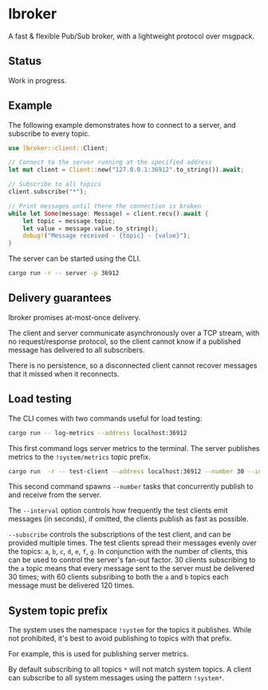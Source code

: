 # lbroker

A fast & flexible Pub/Sub broker, with a lightweight protocol over msgpack.

## Status

Work in progress.

## Example

The following example demonstrates how to connect to a server, and subscribe to every topic.

```rs
use lbroker::client::Client;

// Connect to the server running at the specified address
let mut client = Client::new("127.0.0.1:36912".to_string()).await;

// Subscribe to all topics
client.subscribe("*");

// Print messages until there the connection is broken
while let Some(message: Message) = client.recv().await { 
    let topic = message.topic;
    let value = message.value.to_string();
    debug!("Message received - {topic} - {value}");
}
```

The server can be started using the CLI.

```sh
cargo run -r -- server -p 36912
```

## Delivery guarantees

lbroker promises at-most-once delivery.

The client and server communicate asynchronously over a TCP stream, with no request/response protocol, so the client
cannot know if a published message has delivered to all subscribers.

There is no persistence, so a disconnected client cannot recover messages that it missed when it reconnects.


## Load testing

The CLI comes with two commands useful for load testing:

```sh
cargo run -- log-metrics --address localhost:36912
```

This first command logs server metrics to the terminal. The server publishes metrics to the `!system/metrics` topic
prefix.


```sh
cargo run  -r -- test-client --address localhost:36912 --number 30 --interval 0.01 --subscribe 'a'
```

This second command spawns `--number` tasks that concurrently publish to and receive from the server. 

The `--interval` option controls how frequently the test clients emit messages (in seconds), if omitted, the clients publish
as fast as possible.

`--subscribe` controls the subscriptions of the test client, and can be provided multiple times. The test clients spread
their messages evenly over the topics: `a`, `b`, `c`, `d`, `e`, `f`, `g`. In conjunction with the number of clients, this
can be used to control the server's fan-out factor. 30 clients subscribing to the `a` topic means that every message
sent to the server must be delivered 30 times; with 60 clients subsribing to both the `a` and `b` topics each message
must be delivered 120 times.

## System topic prefix

The system uses the namespace `!system` for the topics it publishes. While not prohibited, it's best to avoid publishing
to topics with that prefix.

For example, this is used for publishing server metrics.

By default subscribing to all topics `*` will not match system topics. A client can subscribe to all system messages
using the pattern `!system*`.
